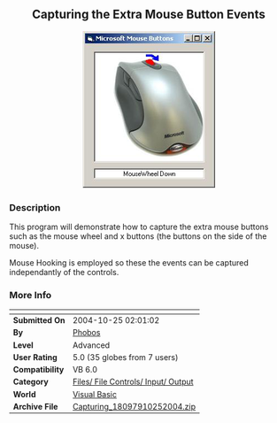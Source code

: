 ﻿<div align="center">

## Capturing the Extra Mouse Button Events

<img src="PIC2004102520222757.jpg">
</div>

### Description

This program will demonstrate how to capture the extra mouse buttons such as the mouse wheel and x buttons (the buttons on the side of the mouse).

Mouse Hooking is employed so these the events can be captured independantly of the controls.
 
### More Info
 


<span>             |<span>
---                |---
**Submitted On**   |2004-10-25 02:01:02
**By**             |[Phobos](https://github.com/Planet-Source-Code/PSCIndex/blob/master/ByAuthor/phobos.md)
**Level**          |Advanced
**User Rating**    |5.0 (35 globes from 7 users)
**Compatibility**  |VB 6\.0
**Category**       |[Files/ File Controls/ Input/ Output](https://github.com/Planet-Source-Code/PSCIndex/blob/master/ByCategory/files-file-controls-input-output__1-3.md)
**World**          |[Visual Basic](https://github.com/Planet-Source-Code/PSCIndex/blob/master/ByWorld/visual-basic.md)
**Archive File**   |[Capturing\_18097910252004\.zip](https://github.com/Planet-Source-Code/phobos-capturing-the-extra-mouse-button-events__1-56909/archive/master.zip)








